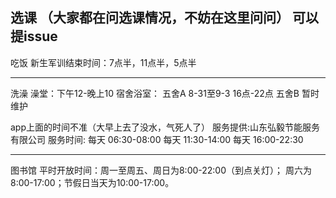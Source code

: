 选课
（大家都在问选课情况，不妨在这里问问）
可以提issue
---
吃饭
新生军训结束时间：7点半，11点半，5点半

---

洗澡
澡堂：下午12-晚上10
宿舍浴室：
五舍A 8-31至9-3 16点-22点
五舍B 暂时维护

app上面的时间不准（大早上去了没水，气死人了）
服务提供:山东弘毅节能服务有限公司
服务时间:
每天 06:30-08:00
每天 11:30-14:00
每天 16:00-22:30

---
图书馆
平时开放时间：周一至周五、周日为8:00-22:00（到点关灯）；
周六为8:00-17:00；节假日当天为10:00-17:00。
